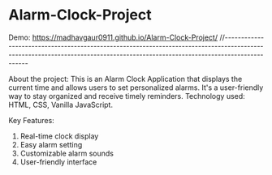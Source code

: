 # Alarm-Clock-Project

Demo: https://madhavgaur0911.github.io/Alarm-Clock-Project/
//------------------------------------------------------------------------------------------------------------------------------------------------------------------------------

About the project:
This is an Alarm Clock Application that displays the current time and allows users to set personalized alarms. It's a user-friendly way to stay organized and receive timely reminders. Technology used: HTML, CSS, Vanilla JavaScript.

Key Features:
1. Real-time clock display
2. Easy alarm setting
3. Customizable alarm sounds
4. User-friendly interface
